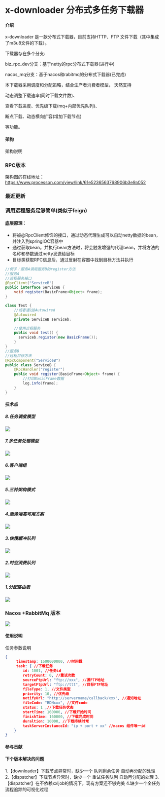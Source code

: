 # x-downloader 分布式多任务下载器

#### 介绍
x-downloader 是一款分布式下载器，目前支持HTTP、FTP 文件下载（其中集成了m3u8文件的下载）。

下载器存在多个分支:

biz_rpc_dev分支：基于netty的rpc分布式下载器(进行中)

nacos_mq分支：基于nacos和rabitmq的分布式下载器(已完成)


本下载器采用调度和分配策略，结合生产者消费者模型，
天然支持

动态调整下载速率(同时下载文件数)、

查看下载进度、优先级下载(mq+内部优先队列)、

断点下载、动态横向扩容(增加下载节点)

等功能。

#### 架构
架构说明
### RPC版本
架构图的在线地址：https://www.processon.com/view/link/61e5236563768906b3e9a052

### 最近更新


### 调用远程服务足够简单(类似于feign)

#### 底层原理：
- 将被@RpcClient修饰的接口，通过动态代理生成可以自动netty数据的bean，并注入到springIOC容器中
- 通过获取bean，并执行bean方法时，将会触发增强的代理bean，并将方法的名称和参数通过netty发送给目标
- 目标类获取RPC信息后，通过反射在容器中找到目标方法并执行
```java
//例子：服务A调用服务B的register方法
//服务A
//远程服务接口
@RpcClient("ServiceB")
public interface ServiceB {
    void register(BasicFrame<Object> frame);
}

class Test {
    //或者通过@Autowired
    @Autowired
    private ServiceB serviceb;

    //使用远程服务
    public void test() {
      serviceb.register(new BasicFrame());
    }
}
//服务B
//远程目标方法
@RpcComponent("ServiceB")
public class ServiceB {
    @RpcHandler("register")
    public void register(BasicFrame<Object> frame) {
        //打印BasicFrame数据
        log.info(frame);
    }
}

```

#### 技术点


##### 8.任务调度模型
![](./readme/image/dispatcher.png)

##### 7.多任务处理模型
![](./readme/image/multiply%20task%20thread%20group%20handler.png)


##### 6.客户端组
![](./readme/image/clientGroup.png)

##### 5.三种架构模式
![](./readme/image/架构模式.png)

##### 4.服务端高可用方案
![](./readme/image/服务端HA.png)

##### 3.快慢缓冲队列
![](./readme/image/快慢消费.png)

##### 2.时空消费队列
![](./readme/image/时空生产-缓冲队列.png)

##### 1.分配路由表
![](./readme/image/routepage.png)


### Nacos +RabbitMq 版本
![](./readme/image/x-downloader架构图.png)


#### 使用说明

任务参数说明

```json
{
	 timestamp: 1600000000, //时间戳 
	 task: { //下载任务
		id: 1001, //任务id     
		retryCount: 0, //重试次数   
		sourceFtpUrl: "ftp://xxx", //源FTP地址 
		targetFtpUrl: "ftp://ttt", //目标FTP地址     
		fileType: 1, //文件类型     
		priority: 10, //优先级     
		notifyUrl: "http://servername/callback/xxx", //通知地址     
		fileCode: "BDNxxx", //文件code     
		status: 1 ,//下载任务状态     
		startTime: 160000, //下载开始时间     
		finishTime: 160000, //下载完成时间     
		duraltion: 10000, //下载持续时常     
		taskServerInstanceId: "ip + port + xx" //nacos 组件唯一id 
	}
}
```




#### 参与贡献



#### 下个版本解决的问题
1.【downloader】下载节点异常时，缺少一个 队列剩余任务 自动再分配的处理
2.【dispatcher】下载节点异常时，缺少一个 重试任务队列 自动再分配的处理
3.【dispatcher】在不依赖xxljob的情况下，现有方案还不够完美
4.缺少一个全任务流程追踪的可视化过程
